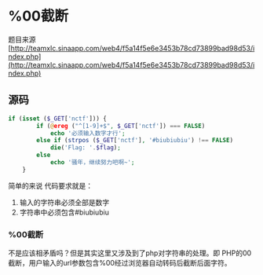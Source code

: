 %00截断
====

题目来源[http://teamxlc.sinaapp.com/web4/f5a14f5e6e3453b78cd73899bad98d53/index.php](http://teamxlc.sinaapp.com/web4/f5a14f5e6e3453b78cd73899bad98d53/index.php)

## 源码
```php
if (isset ($_GET['nctf'])) {
        if (@ereg ("^[1-9]+$", $_GET['nctf']) === FALSE)
            echo '必须输入数字才行';
        else if (strpos ($_GET['nctf'], '#biubiubiu') !== FALSE)   
            die('Flag: '.$flag);
        else
            echo '骚年，继续努力吧啊~';
    }
```

简单的来说 代码要求就是：
1. 输入的字符串必须全部是数字
2. 字符串中必须包含#biubiubiu



### %00截断

不是应该相矛盾吗？但是其实这里又涉及到了php对字符串的处理。即 PHP的00截断，用户输入的url参数包含%00经过浏览器自动转码后截断后面字符。
